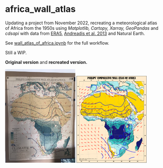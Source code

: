 # africa_wall_atlas

Updating a project from November 2022, recreating a meteorological atlas of Africa from the 1950s using *Matplotlib, Cartopy, Xarray, GeoPandas* and *cdsapi* with data from [ERA5](https://cds.climate.copernicus.eu/cdsapp#!/dataset/reanalysis-era5-single-levels?tab=overview), [Andreadis et al. 2013](https://agupubs.onlinelibrary.wiley.com/doi/abs/10.1002/wrcr.20440) and Natural Earth. 

See [wall_atlas_of_africa.ipynb](wall_atlas_of_africa.ipynb) for the full workflow.

Still a WIP.

**Original version** and **recreated version.**

<img src="figures/Wall_Map_target.png" width="45%" alt="photo of original map">
<img src="figures/map_v0.png" width="45%" alt="image of matplotlib recreation">